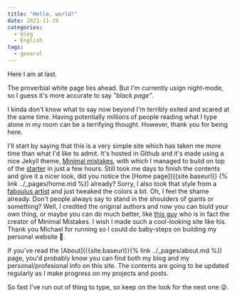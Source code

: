 ```yaml
---
title: "Hello, world!"
date: 2021-11-19
categories:
  - blog
  - English
tags:
  - general
---
```


Here I am at last. 

The proverbial white page lies ahead. But I'm currently usign night-mode, so I guess it's more accurate to say *"black page"*. 

I kinda don't know what to say now beyond I'm terribly exited and scared at the same time. Having potentially millions of people reading what I type alone in my room can be a terrifying thought. However, thank you for being here. 

I'll start by saying that this is a very simple site which has taken me more time than what I'd like to admit. It's hosted in Github and it's made using a nice Jekyll theme, [Minimal mistakes](https://mmistakes.github.io/minimal-mistakes/), with which I managed to build on top of the [starter](https://github.com/mmistakes/mm-github-pages-starter) in just a few hours. Still took me days to finish the contents and give it a nicer look, did you notice the [Home page]({{site.baseurl}} {% link ../_pages/home.md %}) already? Sorry, I also took that style from a [faboulus artist](https://fossheim.io/writing/posts/css-text-gradient/) and just tweaked the colors a bit. Oh, I feel the shame already. Don't people always say to stand in the shoulders of giants or something? Well, I credited the original authors and now you can biuld your own thing, or maybe you can do much better, like [this guy](https://mademistakes.com/) who is in fact the creator of Minimal Mistakes. I wish I made such a cool-looking site like his. Thank you Michael for running so I could do baby-steps on building my personal website 👶. 

If you've read the [About]({{site.baseurl}}{% link ../_pages/about.md %}) page, you'd probably know you can find both my blog and my personal/profesional info on this site. The contents are going to be updated regularly as I make progress on my projects and posts. 

So fast I've run out of thing to type, so keep on the look for the next one 😜.
